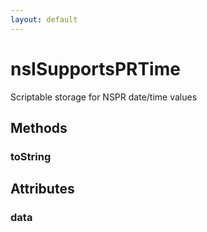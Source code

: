 ```yaml
---
layout: default
---
```


# nsISupportsPRTime #
  
Scriptable storage for NSPR date/time values  
  

## Methods ##

### toString ###

## Attributes ##

### data ###
